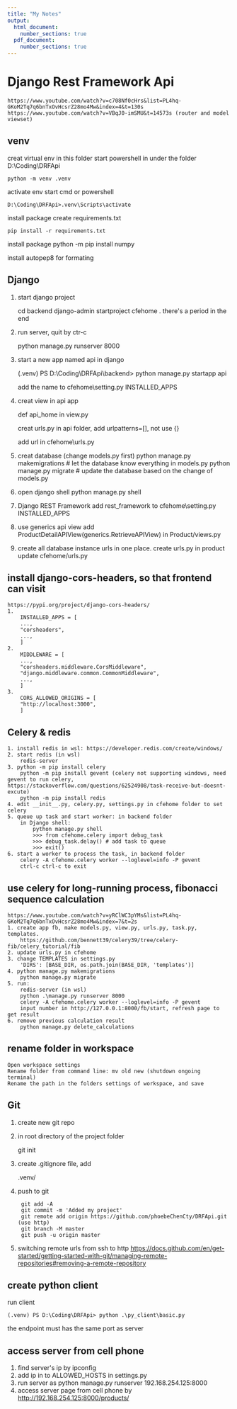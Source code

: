 ```yaml
---
title: "My Notes"
output:
  html_document:
    number_sections: true
  pdf_document:
    number_sections: true
---
```


# Django Rest Framework Api
    https://www.youtube.com/watch?v=c708Nf0cHrs&list=PL4hq-GKoM2Tq7q6bnTxOvHcsrZ28mo4Mw&index=4&t=130s
    https://www.youtube.com/watch?v=VBqJ0-imSMU&t=14573s (router and model viewset)

## venv 
creat virtual env in this folder
start powershell in under the folder D:\Coding\DRFApi

    python -m venv .venv

activate env
start cmd or powershell

    D:\Coding\DRFApi>.venv\Scripts\activate

install package
create requirements.txt

    pip install -r requirements.txt

install package
    python -m pip install numpy

install autopep8 for formating

## Django
1. start django project

    cd backend
    django-admin startproject cfehome .
    there's a period in the end

2. run server, quit by ctr-c

    python manage.py runserver 8000

3. start a new app named api in django

    (.venv) PS D:\Coding\DRFApi\backend> python manage.py startapp api

    add the name to cfehome\setting.py INSTALLED_APPS
    
4. creat view in api app

    def api_home in view.py
    
    creat urls.py in api folder, add urlpatterns=[], not use {}

    add url in cfehome\urls.py

5. creat database (change models.py first)
    python manage.py makemigrations # let the database know everything in models.py
    python manage.py migrate # update the database based on the change of models.py

6. open django shell
    python manage.py shell

7. Django REST Framework
    add rest_framework to cfehome\setting.py INSTALLED_APPS

8. use generics api view
    add ProductDetailAPIView(generics.RetrieveAPIView) in Product/views.py

9. create all database instance urls in one place.
    create urls.py in product
    update cfehome/urls.py

## install django-cors-headers, so that frontend can visit
    https://pypi.org/project/django-cors-headers/
    1. 
        INSTALLED_APPS = [
        ...,
        "corsheaders",
        ...,
        ]
    2. 
        MIDDLEWARE = [
        ...,
        "corsheaders.middleware.CorsMiddleware",
        "django.middleware.common.CommonMiddleware",
        ...,
        ]
    3. 
        CORS_ALLOWED_ORIGINS = [
        "http://localhost:3000",
        ]

## Celery & redis
    1. install redis in wsl: https://developer.redis.com/create/windows/
    2. start redis (in wsl)
        redis-server
    3. python -m pip install celery
        python -m pip install gevent (celery not supporting windows, need gevent to run celery, https://stackoverflow.com/questions/62524908/task-receive-but-doesnt-excute)
        python -m pip install redis
    4. edit __init__.py, celery.py, settings.py in cfehome folder to set celery
    5. queue up task and start worker: in backend folder
        in Django shell:
            python manage.py shell
            >>> from cfehome.celery import debug_task
            >>> debug_task.delay() # add task to queue
            >>> exit()
    6. start a worker to process the task, in backend folder
        celery -A cfehome.celery worker --loglevel=info -P gevent
        ctrl-c ctrl-c to exit 

## use celery for long-running process, fibonacci sequence calculation
    https://www.youtube.com/watch?v=yRClWC3pYMs&list=PL4hq-GKoM2Tq7q6bnTxOvHcsrZ28mo4Mw&index=7&t=2s
    1. create app fb, make models.py, view.py, urls.py, task.py, templates. 
        https://github.com/bennett39/celery39/tree/celery-fib/celery_tutorial/fib
    2. update urls.py in cfehome
    3. change TEMPLATES in settings.py
        'DIRS': [BASE_DIR, os.path.join(BASE_DIR, 'templates')]
    4. python manage.py makemigrations
        python manage.py migrate
    5. run:
        redis-server (in wsl)
        python .\manage.py runserver 8000
        celery -A cfehome.celery worker --loglevel=info -P gevent
        input number in http://127.0.0.1:8000/fb/start, refresh page to get result
    6. remove previous calculation result
        python manage.py delete_calculations


    
## rename folder in workspace

    Open workspace settings
    Rename folder from command line: mv old new (shutdown ongoing terminal)
    Rename the path in the folders settings of workspace, and save

## Git
1. create new git repo
2. in root directory of the project folder
    
    git init
3. create .gitignore file, add 

    .venv/
4. push to git

        git add -A
        git commit -m 'Added my project'
        git remote add origin https://github.com/phoebeChenCty/DRFApi.git (use http)
        git branch -M master
        git push -u origin master
5. switching remote urls from ssh to http
https://docs.github.com/en/get-started/getting-started-with-git/managing-remote-repositories#removing-a-remote-repository

## create python client
run client

    (.venv) PS D:\Coding\DRFApi> python .\py_client\basic.py

the endpoint must has the same port as server

## access server from cell phone
1. find server's ip by 
    ipconfig
2. add ip in to ALLOWED_HOSTS in settings.py
3. run server as
    python manage.py runserver 192.168.254.125:8000
3. access server page from cell phone by http://192.168.254.125:8000/products/